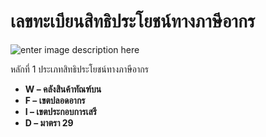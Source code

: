 เลขทะเบียนสิทธิประโยชน์ทางภาษีอากร
==

![enter image description here](https://github.com/yosarawut/ThaiCustomsClearanceHandbook/raw/master/e-tax-manual/img/tax-incentive-no-1.jpg)

หลักที่ 1 ประเภทสิทธิประโยชน์ทางภาษีอากร 
* **W – คลังสินค้าทัณฑ์บน**
* **F – เขตปลอดอากร**
* **I – เขตประกอบการเสรี**
* **D – มาตรา  29**
<!--stackedit_data:
eyJoaXN0b3J5IjpbLTYxNDMzMjY4MywtMTYwNDgyNzMyMV19
-->